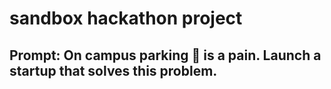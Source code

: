 # sandbox hackathon project

## Prompt: On campus parking 🚗 is a pain. Launch a startup that solves this problem.

